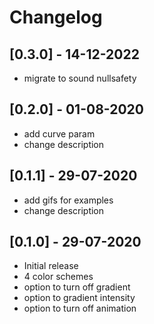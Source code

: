 # Changelog

## [0.3.0] - 14-12-2022

* migrate to sound nullsafety

## [0.2.0] - 01-08-2020

* add curve param
* change description

## [0.1.1] - 29-07-2020

* add gifs for examples
* change description

## [0.1.0] - 29-07-2020

* Initial release
* 4 color schemes
* option to turn off gradient
* option to gradient intensity
* option to turn off animation
